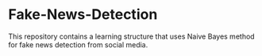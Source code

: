 # Fake-News-Detection
This repository contains a learning structure that uses Naive Bayes method for fake news detection from social media.
